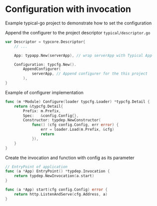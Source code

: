 # Configuration with invocation

Example typical-go project to demonstrate how to set the configuration

Append the configurer to the project descriptor `typical/descriptor.go`
```go
var Descriptor = typcore.Descriptor{
	// ...

	App: typapp.New(serverApp), // wrap serverApp with Typical App

	Configuration: typcfg.New().
		AppendConfigurer(
			serverApp, // Append configurer for the this project
		),
}

```

Example of configurer implementation
```go
func (m *Module) Configure(loader typcfg.Loader) *typcfg.Detail {
	return &typcfg.Detail{
		Prefix: m.Prefix,
		Spec:   &config.Config{},
		Constructor: typdep.NewConstructor(
			func() (cfg config.Config, err error) {
				err = loader.Load(m.Prefix, &cfg)
				return
			}),
	}
}
```

Create the invocation and function with config as its parameter
```go
// EntryPoint of application
func (a *App) EntryPoint() *typdep.Invocation {
	return typdep.NewInvocation(a.start)
}

func (a *App) start(cfg config.Config) error {
	return http.ListenAndServe(cfg.Address, a)
}
```